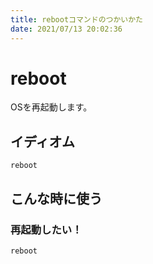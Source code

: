 ```yaml
---
title: rebootコマンドのつかいかた
date: 2021/07/13 20:02:36
---
```


# reboot

OSを再起動します。

## イディオム

```
reboot
```

## こんな時に使う

### 再起動したい！

```
reboot
```
